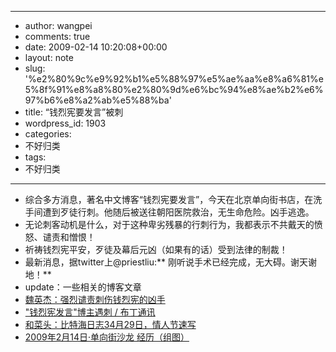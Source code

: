 - --
- author: wangpei
- comments: true
- date: 2009-02-14 10:20:08+00:00
- layout: note
- slug: '%e2%80%9c%e9%92%b1%e5%88%97%e5%ae%aa%e8%a6%81%e5%8f%91%e8%a8%80%e2%80%9d%e6%bc%94%e8%ae%b2%e6%97%b6%e8%a2%ab%e5%88%ba'
- title: “钱烈宪要发言”被刺
- wordpress_id: 1903
- categories:
- 不好归类
- tags:
- 不好归类
- --
- 综合多方消息，著名中文博客“钱烈宪要发言”，今天在北京单向街书店，在洗手间遭到歹徒行刺。他随后被送往朝阳医院救治，无生命危险。凶手逃逸。
- 无论刺客动机是什么，对于这种卑劣残暴的行刺行为，我都表示不共戴天的愤怒、谴责和憎恨！
- 祈祷钱烈宪平安，歹徒及幕后元凶（如果有的话）受到法律的制裁！
- 最新消息，据twitter上@priestliu:** 刚听说手术已经完成，无大碍。谢天谢地！**
- update：一些相关的博客文章
- [魏英杰：强烈谴责刺伤钱烈宪的凶手](http://www.my1510.cn/article.php?cc2b3e4a5452ea44)
- ["钱烈宪发言"博主遇刺  / 布丁通讯](http://www.my1510.cn/article.php?30f7cddd9cbdfbf8)
- [和菜头：比特海日志34月29日，情人节速写](http://www.hecaitou.net/?p=4671)
- [2009年2月14日·单向街沙龙 经历（组图）](http://1984bbs.com/viewthread.php?tid=4791)
